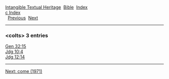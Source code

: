 [Intangible Textual Heritage](../../index)  [Bible](../index) 
[Index](index)   
[c Index](_c_)  
  [Previous](c02301)  [Next](c02303) 

------------------------------------------------------------------------

### &lt;colts&gt; 3 entries

[Gen 32:15](../kjv/gen032.htm#015)  
[Jdg 10:4](../kjv/jdg010.htm#004)  
[Jdg 12:14](../kjv/jdg012.htm#014)  

------------------------------------------------------------------------

[Next: come (1971)](c02303)
